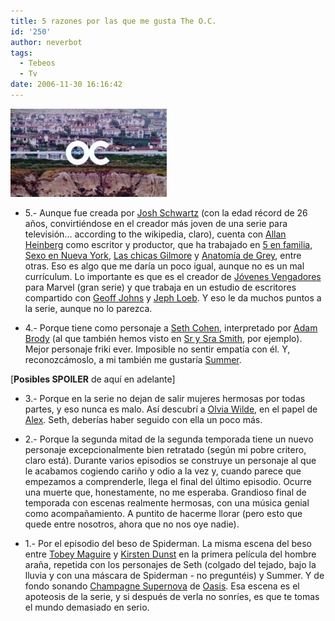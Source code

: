 ```yaml
---
title: 5 razones por las que me gusta The O.C.
id: '250'
author: neverbot
tags:
  - Tebeos
  - Tv
date: 2006-11-30 16:16:42
---
```


![The O.C.](./5-razones-por-las-que-me-gusta-the-oc/The_O-C.jpg "The O.C.")

*   5.- Aunque fue creada por [Josh Schwartz](http://en.wikipedia.org/wiki/Josh_Schwartz) (con la edad récord de 26 años, convirtiéndose en el creador más joven de una serie para televisión... according to the wikipedia, claro), cuenta con [Allan Heinberg](http://en.wikipedia.org/wiki/Allan_Heinberg) como escritor y productor, que ha trabajado en [5 en familia](http://www.tv.com/show/194/summary.html), [Sexo en Nueva York](http://www.tv.com/sex-and-the-city/show/456/summary.html), [Las chicas Gilmore](http://www.tv.com/gilmore-girls/show/44/summary.html) y [Anatomía de Grey](http://www.tv.com/greys-anatomy/show/24440/summary.html), entre otras. Eso es algo que me daría un poco igual, aunque no es un mal currículum. Lo importante es que es el creador de [Jóvenes Vengadores](http://en.wikipedia.org/wiki/Young_Avengers) para Marvel (gran serie) y que trabaja en un estudio de escritores compartido con [Geoff Johns](http://en.wikipedia.org/wiki/Geoff_Johns) y [Jeph Loeb](http://en.wikipedia.org/wiki/Jeph_Loeb). Y eso le da muchos puntos a la serie, aunque no lo parezca.

*   4.- Porque tiene como personaje a [Seth Cohen](http://en.wikipedia.org/wiki/Seth_Cohen), interpretado por [Adam Brody](http://en.wikipedia.org/wiki/Adam_Brody) (al que también hemos visto en [Sr y Sra Smith](http://www.imdb.com/title/tt0356910/), por ejemplo). Mejor personaje friki ever. Imposible no sentir empatía con él. Y, reconozcámoslo, a mi también me gustaría [Summer](http://en.wikipedia.org/wiki/Summer_Roberts).

\[**Posibles SPOILER** de aquí en adelante\]

*   3.- Porque en la serie no dejan de salir mujeres hermosas por todas partes, y eso nunca es malo. Así descubrí a [Olvia Wilde](http://www.oliviawilde.org/), en el papel de [Alex](http://en.wikipedia.org/wiki/Alex_Kelly_%28The_OC%29). Seth, deberías haber seguido con ella un poco más.

*   2.- Porque la segunda mitad de la segunda temporada tiene un nuevo personaje excepcionalmente bien retratado (según mi pobre critero, claro está). Durante varios episodios se construye un personaje al que le acabamos cogiendo cariño y odio a la vez y, cuando parece que empezamos a comprenderle, llega el final del último episodio. Ocurre una muerte que, honestamente, no me esperaba. Grandioso final de temporada con escenas realmente hermosas, con una música genial como acompañamiento. A puntito de hacerme llorar (pero esto que quede entre nosotros, ahora que no nos oye nadie).

*   1.- Por el episodio del beso de Spiderman. La misma escena del beso entre [Tobey Maguire](http://www.imdb.com/name/nm0001497/) y [Kirsten Dunst](http://www.imdb.com/name/nm0000379/) en la primera película del hombre araña, repetida con los personajes de Seth (colgado del tejado, bajo la lluvia y con una máscara de Spiderman - no preguntéis) y Summer. Y de fondo sonando [Champagne Supernova](http://www.mystrands.com/track/923286/ref/12) de [Oasis](http://en.wikipedia.org/wiki/Oasis_%28band%29). Esa escena es el apoteosis de la serie, y si después de verla no sonríes, es que te tomas el mundo demasiado en serio.